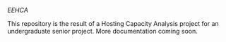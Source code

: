 *EEHCA*

This repository is the result of a Hosting Capacity Analysis project for an undergraduate senior project. More documentation coming soon.

